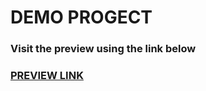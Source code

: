 # DEMO PROGECT

### Visit the preview using the link below

### [PREVIEW LINK](https://kalmykov-mykhailo.github.io/lessons_player/)
